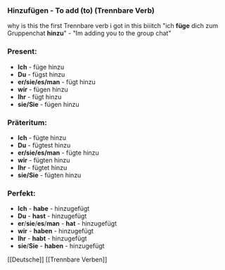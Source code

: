 ### **Hinzu**fügen - To add (to)   (Trennbare Verb)

why is this the first Trennbare verb i got in this biiitch
"ich **füge** dich zum Gruppenchat **hinzu**" - "Im adding you to the group chat"

### Present:
* **Ich** - füge hinzu
* **Du** - fügst hinzu
* **er/sie/es/man** - fügt hinzu
* **wir** - fügen hinzu
* **Ihr** - fügt hinzu
* **sie/Sie** - fügen hinzu


### Präteritum:
* **Ich** - fügte hinzu
* **Du** - fügtest hinzu
* **er/sie/es/man** - fügte hinzu
* **wir** - fügten hinzu
* **Ihr** - fügtet hinzu
* **sie/Sie** - fügten hinzu



### Perfekt:
* **Ich** - **habe** - hinzugefügt
* **Du** - **hast** - hinzugefügt
* **er**/**sie**/**es**/**man** - **hat** - hinzugefügt
* **wir** - **haben** - hinzugefügt
* **Ihr** - **habt** - hinzugefügt
* **sie**/**Sie** - **haben** - hinzugefügt



[[Deutsche]]
[[Trennbare Verben]]